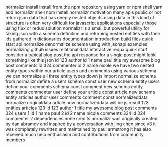 normalizr install install from the npm repository using yarn or npm shell yarn add normalizr shell npm install normalizr motivation many apis public or not return json data that has deeply nested objects using data in this kind of structure is often very difficult for javascript applications especially those using flux or redux solution normalizr is a small but powerful utility for taking json with a schema definition and returning nested entities with their ids gathered in dictionaries documentation introduction build files quick start api normalize denormalize schema using with jsonapi examples normalizing github issues relational data interactive redux quick start consider a typical blog post the api response for a single post might look something like this json id 123 author id 1 name paul title my awesome blog post comments id 324 commenter id 2 name nicole we have two nested entity types within our article users and comments using various schema we can normalize all three entity types down js import normalize schema from normalizr define a users schema const user new schema entity users define your comments schema const comment new schema entity comments commenter user define your article const article new schema entity articles author user comments comment const normalizeddata normalize originaldata article now normalizeddata will be js result 123 entities articles 123 id 123 author 1 title my awesome blog post comments 324 users 1 id 1 name paul 2 id 2 name nicole comments 324 id 324 commenter 2 dependencies none credits normalizr was originally created by dan abramov and inspired by a conversation with jing chen since v3 it was completely rewritten and maintained by paul armstrong it has also received much help enthusiasm and contributions from community members